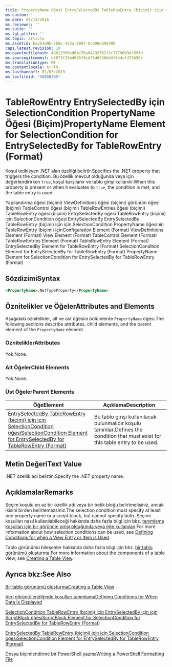 ```yaml
---
title: PropertyName öğesi EntrySelectedBy TableRowEntry (biçimi) için için SelectionCondition için | Microsoft Docs
ms.custom: ''
ms.date: 09/13/2016
ms.reviewer: ''
ms.suite: ''
ms.tgt_pltfrm: ''
ms.topic: article
ms.assetid: ba3b4d9b-2b8c-4a3a-8887-6c606eb9d490
caps.latest.revision: 10
ms.openlocfilehash: 48011950ed64e78a84292762f2c7779003dc59fd
ms.sourcegitcommit: b6871f21bd666f9cd71dd336bb3f844cf472b56c
ms.translationtype: MT
ms.contentlocale: tr-TR
ms.lasthandoff: 02/03/2019
ms.locfileid: "56850305"
---
```

# <a name="propertyname-element-for-selectioncondition-for-entryselectedby-for-tablerowentry-format"></a><span data-ttu-id="df591-102">TableRowEntry EntrySelectedBy için SelectionCondition PropertyName Öğesi (Biçim)</span><span class="sxs-lookup"><span data-stu-id="df591-102">PropertyName Element for SelectionCondition for EntrySelectedBy for TableRowEntry (Format)</span></span>

<span data-ttu-id="df591-103">Koşul tetikleyen .NET alan özelliği belirtir.</span><span class="sxs-lookup"><span data-stu-id="df591-103">Specifies the .NET property that triggers the condition.</span></span> <span data-ttu-id="df591-104">Bu özellik mevcut olduğunda veya için değerlendirirken `true`, koşul karşılanır ve tablo girişi kullanılır.</span><span class="sxs-lookup"><span data-stu-id="df591-104">When this property is present or when it evaluates to `true`, the condition is met, and the table entry is used.</span></span>

<span data-ttu-id="df591-105">Yapılandırma öğesi (biçimi) ViewDefinitions öğesi (biçimi) görünüm öğesi (biçimi) TableControl öğesi (biçimi) TableRowEntries öğesi (biçimi) TableRowEntry öğesi (biçimi) EntrySelectedBy öğesi TableRowEntry (biçimi) için SelectionCondition öğesi EntrySelectedBy EntrySelectedBy TableRowEntry (biçimi) için için SelectionCondition PropertyName öğesinin TableRowEntry (biçimi) için</span><span class="sxs-lookup"><span data-stu-id="df591-105">Configuration Element (Format) ViewDefinitions Element (Format) View Element (Format) TableControl Element (Format) TableRowEntries Element (Format) TableRowEntry Element (Format) EntrySelectedBy Element for TableRowEntry (Format) SelectionCondition Element for EntrySelectedBy for TableRowEntry (Format) PropertyName Element for SelectionCondition for EntrySelectedBy for TableRowEntry (Format)</span></span>

## <a name="syntax"></a><span data-ttu-id="df591-106">Sözdizimi</span><span class="sxs-lookup"><span data-stu-id="df591-106">Syntax</span></span>

```xml
<PropertyName>.NetTypeProperty</PropertyName>
```

## <a name="attributes-and-elements"></a><span data-ttu-id="df591-107">Öznitelikler ve Öğeler</span><span class="sxs-lookup"><span data-stu-id="df591-107">Attributes and Elements</span></span>

<span data-ttu-id="df591-108">Aşağıdaki öznitelikler, alt ve üst öğesini bölümlerde `PropertyName` öğesi.</span><span class="sxs-lookup"><span data-stu-id="df591-108">The following sections describe attributes, child elements, and the parent element of the `PropertyName` element.</span></span>

### <a name="attributes"></a><span data-ttu-id="df591-109">Öznitelikler</span><span class="sxs-lookup"><span data-stu-id="df591-109">Attributes</span></span>

<span data-ttu-id="df591-110">Yok.</span><span class="sxs-lookup"><span data-stu-id="df591-110">None.</span></span>

### <a name="child-elements"></a><span data-ttu-id="df591-111">Alt Öğeler</span><span class="sxs-lookup"><span data-stu-id="df591-111">Child Elements</span></span>

<span data-ttu-id="df591-112">Yok.</span><span class="sxs-lookup"><span data-stu-id="df591-112">None.</span></span>

### <a name="parent-elements"></a><span data-ttu-id="df591-113">Üst Öğeler</span><span class="sxs-lookup"><span data-stu-id="df591-113">Parent Elements</span></span>

|<span data-ttu-id="df591-114">Öğe</span><span class="sxs-lookup"><span data-stu-id="df591-114">Element</span></span>|<span data-ttu-id="df591-115">Açıklama</span><span class="sxs-lookup"><span data-stu-id="df591-115">Description</span></span>|
|-------------|-----------------|
|[<span data-ttu-id="df591-116">EntrySelectedBy TableRowEntry (biçimi) için için SelectionCondition öğesi</span><span class="sxs-lookup"><span data-stu-id="df591-116">SelectionCondition Element for EntrySelectedBy for TableRowEntry (Format)</span></span>](./selectioncondition-element-for-entryselectedby-for-tablecontrol-format.md)|<span data-ttu-id="df591-117">Bu tablo girişi kullanılacak bulunmalıdır koşulu tanımlar.</span><span class="sxs-lookup"><span data-stu-id="df591-117">Defines the condition that must exist for this table entry to be used.</span></span>|

## <a name="text-value"></a><span data-ttu-id="df591-118">Metin Değeri</span><span class="sxs-lookup"><span data-stu-id="df591-118">Text Value</span></span>

<span data-ttu-id="df591-119">.NET özellik adı belirtin.</span><span class="sxs-lookup"><span data-stu-id="df591-119">Specify the .NET property name.</span></span>

## <a name="remarks"></a><span data-ttu-id="df591-120">Açıklamalar</span><span class="sxs-lookup"><span data-stu-id="df591-120">Remarks</span></span>

<span data-ttu-id="df591-121">Seçim koşulu en az bir özellik adı veya bir betik bloğu belirtmelisiniz, ancak ikisini birden belirtemezsiniz.</span><span class="sxs-lookup"><span data-stu-id="df591-121">The selection condition must specify at least one property name or a script block, but cannot specify both.</span></span> <span data-ttu-id="df591-122">Seçimi koşulları nasıl kullanılabileceği hakkında daha fazla bilgi için bkz. [tanımlama koşulları için bir görünüm girişi olduğunda veya öğe kullanılan](./defining-conditions-for-displaying-data.md).</span><span class="sxs-lookup"><span data-stu-id="df591-122">For more information about how selection conditions can be used, see [Defining Conditions for when a View Entry or Item is Used](./defining-conditions-for-displaying-data.md).</span></span>

<span data-ttu-id="df591-123">Tablo görünümü bileşenler hakkında daha fazla bilgi için bkz. [bir tablo görünümü oluşturma](./creating-a-table-view.md).</span><span class="sxs-lookup"><span data-stu-id="df591-123">For more information about the components of a table view, see [Creating a Table View](./creating-a-table-view.md).</span></span>

## <a name="see-also"></a><span data-ttu-id="df591-124">Ayrıca bkz:</span><span class="sxs-lookup"><span data-stu-id="df591-124">See Also</span></span>

[<span data-ttu-id="df591-125">Bir tablo görünümü oluşturma</span><span class="sxs-lookup"><span data-stu-id="df591-125">Creating a Table View</span></span>](./creating-a-table-view.md)

[<span data-ttu-id="df591-126">Veri görüntülendiğinde koşulları tanımlama</span><span class="sxs-lookup"><span data-stu-id="df591-126">Defining Conditions for When Data Is Displayed</span></span>](./defining-conditions-for-displaying-data.md)

[<span data-ttu-id="df591-127">SelectionCondition TableRowEntry (biçimi) için EntrySelectedBy için için ScriptBlock öğesi</span><span class="sxs-lookup"><span data-stu-id="df591-127">ScriptBlock Element for SelectionCondition for EntrySelectedBy for TableRowEntry (Format)</span></span>](./scriptblock-element-for-selectioncondition-for-entryselectedby-for-tablecontrol-format.md)

[<span data-ttu-id="df591-128">EntrySelectedBy TableRowEntry (biçimi) için için SelectionCondition öğesi</span><span class="sxs-lookup"><span data-stu-id="df591-128">SelectionCondition Element for EntrySelectedBy for TableRowEntry (Format)</span></span>](./selectioncondition-element-for-entryselectedby-for-tablecontrol-format.md)

[<span data-ttu-id="df591-129">Dosya biçimlendirme bir PowerShell yazma</span><span class="sxs-lookup"><span data-stu-id="df591-129">Writing a PowerShell Formatting File</span></span>](./writing-a-powershell-formatting-file.md)
